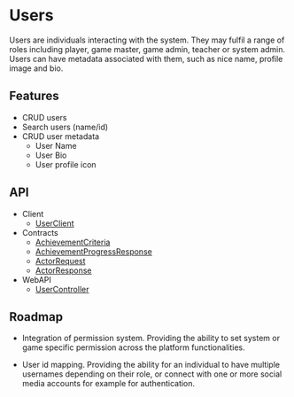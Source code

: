 # Users
Users are individuals interacting with the system. They may fulfil a range of roles including player, game master, game admin, teacher or system admin. 
Users can have metadata associated with them, such as nice name, profile image and bio.

## Features
* CRUD users
* Search users (name/id)
* CRUD user metadata 
	* User Name
	* User Bio
	* User profile icon 


## API
* Client
    * [UserClient](xref:PlayGen.SUGAR.Client.UserClient)
* Contracts
    * [AchievementCriteria](xref:PlayGen.SUGAR.Contracts.AchievementCriteria)
    * [AchievementProgressResponse](xref:PlayGen.SUGAR.Contracts.AchievementProgressResponse)
    * [ActorRequest](xref:PlayGen.SUGAR.Contracts.ActorRequest)
    * [ActorResponse](xref:PlayGen.SUGAR.Contracts.ActorResponse)
* WebAPI
    * [UserController](xref:PlayGen.SUGAR.WebAPI.Controllers.UserController)

## Roadmap

* Integration of permission system.
Providing the ability to set system or game specific permission across the platform functionalities.  

* User id mapping.
Providing the ability for an individual to have multiple usernames depending on their role, or connect with one or more social media accounts for example for authentication. 